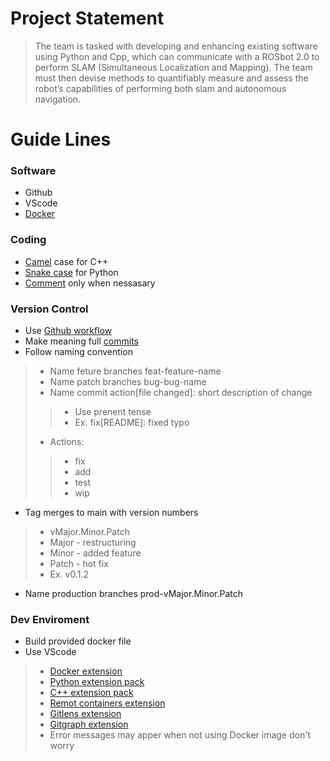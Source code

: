 # Project Statement
> The team is tasked with developing and enhancing existing software using Python and Cpp, which can communicate with a ROSbot 2.0 to perform SLAM (Simultaneous Localization and Mapping). The team must then devise methods to quantifiably measure and assess the robot’s capabilities of performing both slam and autonomous navigation.
# Guide Lines
### Software
- Github
- VScode
- [Docker](https://www.youtube.com/watch?v=5RQbdMn04Oc)
### Coding
- [Camel](https://www.youtube.com/watch?v=vWfR0QrV4cY) case for C++
- [Snake case](https://www.youtube.com/watch?v=vWfR0QrV4cY) for Python
- [Comment](https://www.youtube.com/watch?v=ZpFwlwt7PNo) only when nessasary
### Version Control
- Use [Github workflow](https://www.youtube.com/watch?v=gW6dFpTMk8s)
- Make meaning full [commits]()
- Follow naming convention
> - Name feture branches feat-feature-name
> - Name patch branches bug-bug-name
> - Name commit action[file changed]: short description of change
>> - Use prenent tense
>> - Ex. fix[README]: fixed typo
> - Actions:
>> - fix
>> - add
>> - test
>> - wip
- Tag merges to main with version numbers 
> - vMajor.Minor.Patch
> - Major - restructuring
> - Minor - added feature
> - Patch - hot fix
> - Ex. v0.1.2
- Name production branches prod-vMajor.Minor.Patch
### Dev Enviroment
- Build provided docker file
- Use VScode
> - [Docker extension](https://marketplace.visualstudio.com/items?itemName=ms-azuretools.vscode-docker)
> - [Python extension pack](https://marketplace.visualstudio.com/items?itemName=LeoJhonSong.python-extension-pack)
> - [C++ extension pack](https://marketplace.visualstudio.com/items?itemName=franneck94.vscode-c-cpp-dev-extension-pack)
> - [Remot containers extension](https://marketplace.visualstudio.com/items?itemName=ms-vscode-remote.remote-containers)
> - [Gitlens extension](https://marketplace.visualstudio.com/items?itemName=eamodio.gitlens)
> - [Gitgraph extension](https://marketplace.visualstudio.com/items?itemName=mhutchie.git-graph)
> - Error messages may apper when not using Docker image don't worry
